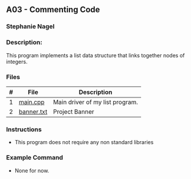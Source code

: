 ## A03 - Commenting Code
### Stephanie Nagel
### Description:

This program implements a list data structure that links together nodes of integers. 

### Files

|   #   | File            | Description                                        |
| :---: | --------------- | -------------------------------------------------- |
|   1   | [main.cpp](https://github.com/aelious/2143-OOP-Nagel/blob/main/Assignments/A03/main.cpp)  | Main driver of my list program. |
|   2   | [banner.txt](https://github.com/aelious/2143-OOP-Nagel/blob/main/Assignments/A03/banner.txt) | Project Banner |

### Instructions

- This program does not require any non standard libraries

### Example Command

- None for now.
